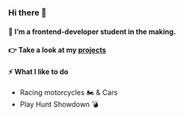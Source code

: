### Hi there 👋

#### 🌱 I’m a frontend-developer student in the making.

#### 👉 Take a look at my [projects](https://saraekman.github.io/CV-Side/)

#### ⚡ What I like to do
 - Racing motorcycles 🏍️ & Cars 
 - Play Hunt Showdown 💣 
